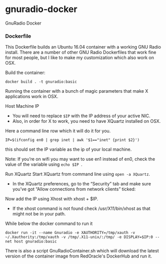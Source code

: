 # gnuradio-docker
GnuRadio Docker

### Dockerfile

This Dockerfile builds an Ubuntu 16.04 container with a working GNU Radio install. There are a number of other GNU Radio Dockerfiles that work fine for most people, but I like to make my customization which also work on OSX.

Build the container:
```
docker build . -t gnuradio:basic
```

Running the container with a bunch of magic parameters that make X applications work in OSX.

Host Machine IP
- You will need to replace `$IP` with the IP address of your active NIC. 
- Also, in order for X to work, you need to have XQuartz installed on OSX.

Here a command line row which it will do it for you.
```
IP=$(ifconfig en0 | grep inet | awk '$1=="inet" {print $2}') 
```
this should set the IP variable as the ip of your local machine. 

Note: If you’re on wifi you may want to use en1 instead of en0, check the value of the variable using ```echo $IP ```.

Run XQuartz
Start XQuartz from command line using ```open -a XQuartz```. 
- In the XQuartz preferences, go to the “Security” tab and make sure you’ve got “Allow connections from network clients” ticked:

Now add the IP using Xhost with xhost + $IP. 
- If the xhost command is not found check /usr/X11/bin/xhost as that might not be in your path.



While below the docker command to run it 

```
docker run -it --name Gnuradio -e XAUTHORITY=/tmp/xauth -v ~/.Xauthority:/tmp/xauth -v /tmp/.X11-unix/:/tmp/ -e DISPLAY=$IP:0 --net host gnuradio:basic
```

There is also a script GnuRadioContainer.sh which will download the latest version of the container image from RedOracle's DockerHub and run it.


